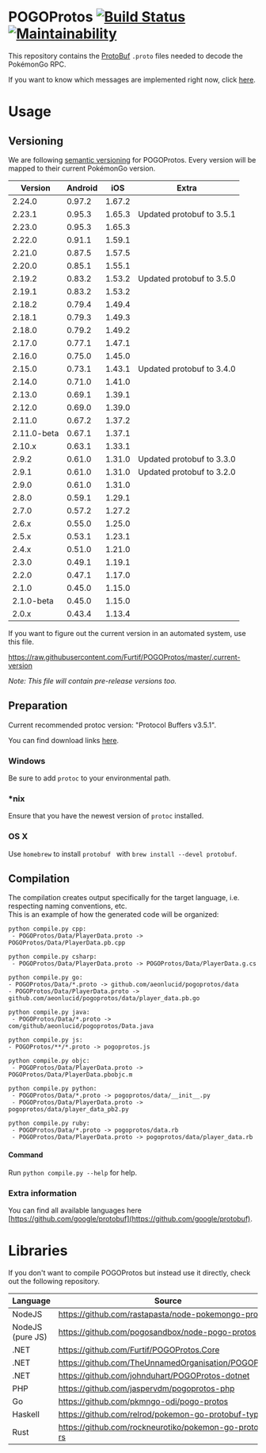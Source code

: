 POGOProtos [![Build Status](https://travis-ci.org/Furtif/POGOProtos.svg?branch=master)](https://travis-ci.org/Furtif/POGOProtos) [![Maintainability](https://api.codeclimate.com/v1/badges/f4fbd03daa49a667d1b7/maintainability)](https://codeclimate.com/github/Furtif/POGOProtos/maintainability)
===================

This repository contains the [ProtoBuf](https://github.com/google/protobuf) `.proto` files needed to decode the PokémonGo RPC.

If you want to know which messages are implemented right now, click [here](https://github.com/Furtif/POGOProtos/blob/master/src/POGOProtos/Networking/Requests/RequestType.proto).

# Usage

## Versioning

We are following [semantic versioning](http://semver.org/) for POGOProtos.  Every version will be mapped to their current PokémonGo version.

| Version      | Android       | iOS           | Extra                     |
|--------------|---------------|---------------|---------------------------|
| 2.24.0       | 0.97.2        | 1.67.2        |                           |
| 2.23.1       | 0.95.3        | 1.65.3        | Updated protobuf to 3.5.1 |
| 2.23.0       | 0.95.3        | 1.65.3        |                           |
| 2.22.0       | 0.91.1        | 1.59.1        |                           |
| 2.21.0       | 0.87.5        | 1.57.5        |                           |
| 2.20.0       | 0.85.1        | 1.55.1        |                           |
| 2.19.2       | 0.83.2        | 1.53.2        | Updated protobuf to 3.5.0 |
| 2.19.1       | 0.83.2        | 1.53.2        |                           |
| 2.18.2       | 0.79.4        | 1.49.4        |                           |
| 2.18.1       | 0.79.3        | 1.49.3        |                           |
| 2.18.0       | 0.79.2        | 1.49.2        |                           |
| 2.17.0       | 0.77.1        | 1.47.1        |                           |
| 2.16.0       | 0.75.0        | 1.45.0        |                           |
| 2.15.0       | 0.73.1        | 1.43.1        | Updated protobuf to 3.4.0 |
| 2.14.0       | 0.71.0        | 1.41.0        |                           |
| 2.13.0       | 0.69.1        | 1.39.1        |                           |
| 2.12.0       | 0.69.0        | 1.39.0        |                           |
| 2.11.0       | 0.67.2        | 1.37.2        |                           |
| 2.11.0-beta  | 0.67.1        | 1.37.1        |                           |
| 2.10.x       | 0.63.1        | 1.33.1        |                           |
| 2.9.2        | 0.61.0        | 1.31.0        | Updated protobuf to 3.3.0 |
| 2.9.1        | 0.61.0        | 1.31.0        | Updated protobuf to 3.2.0 |
| 2.9.0        | 0.61.0        | 1.31.0        |                           |
| 2.8.0        | 0.59.1        | 1.29.1        |                           |
| 2.7.0        | 0.57.2        | 1.27.2        |                           |
| 2.6.x        | 0.55.0        | 1.25.0        |                           |
| 2.5.x        | 0.53.1        | 1.23.1        |                           |
| 2.4.x        | 0.51.0        | 1.21.0        |                           |
| 2.3.0        | 0.49.1        | 1.19.1        |                           |
| 2.2.0        | 0.47.1        | 1.17.0        |                           |
| 2.1.0        | 0.45.0        | 1.15.0        |                           |
| 2.1.0-beta   | 0.45.0        | 1.15.0        |                           |
| 2.0.x        | 0.43.4        | 1.13.4        |                           |

If you want to figure out the current version in an automated system, use this file.

https://raw.githubusercontent.com/Furtif/POGOProtos/master/.current-version

*Note: This file will contain pre-release versions too.*

## Preparation

Current recommended protoc version: "Protocol Buffers v3.5.1".

You can find download links [here](https://github.com/google/protobuf/releases).

### Windows
Be sure to add `protoc` to your environmental path.

### *nix
Ensure that you have the newest version of `protoc` installed.

### OS X
Use `homebrew` to install `protobuf ` with `brew install --devel protobuf`.

## Compilation
The compilation creates output specifically for the target language, i.e. respecting naming conventions, etc.  
This is an example of how the generated code will be organized:

```
python compile.py cpp:
 - POGOProtos/Data/PlayerData.proto -> POGOProtos/Data/PlayerData.pb.cpp
```
```
python compile.py csharp:
 - POGOProtos/Data/PlayerData.proto -> POGOProtos/Data/PlayerData.g.cs
 ```
 ```
python compile.py go:
 - POGOProtos/Data/*.proto -> github.com/aeonlucid/pogoprotos/data
 - POGOProtos/Data/PlayerData.proto -> github.com/aeonlucid/pogoprotos/data/player_data.pb.go
```
```
python compile.py java:
 - POGOProtos/Data/*.proto -> com/github/aeonlucid/pogoprotos/Data.java
 ```
 ```
python compile.py js:
 - POGOProtos/**/*.proto -> pogoprotos.js
```
```
python compile.py objc:
 - POGOProtos/Data/PlayerData.proto -> POGOProtos/Data/PlayerData.pbobjc.m
```
```
python compile.py python:
 - POGOProtos/Data/*.proto -> pogoprotos/data/__init__.py
 - POGOProtos/Data/PlayerData.proto -> pogoprotos/data/player_data_pb2.py
```
```
python compile.py ruby:
 - POGOProtos/Data/*.proto -> pogoprotos/data.rb
 - POGOProtos/Data/PlayerData.proto -> pogoprotos/data/player_data.rb
```
#### Command

Run ```python compile.py --help``` for help.

### Extra information
You can find all available languages here [https://github.com/google/protobuf](https://github.com/google/protobuf).

# Libraries

If you don't want to compile POGOProtos but instead use it directly, check out the following repository.

| Language         | Source                                                  |
|------------------|---------------------------------------------------------|
| NodeJS           | https://github.com/rastapasta/node-pokemongo-protobuf   |
| NodeJS (pure JS) | https://github.com/pogosandbox/node-pogo-protos         |
| .NET             | https://github.com/Furtif/POGOProtos.Core               |
| .NET             | https://github.com/TheUnnamedOrganisation/POGOProtos    |
| .NET             | https://github.com/johnduhart/POGOProtos-dotnet         |
| PHP              | https://github.com/jaspervdm/pogoprotos-php             |
| Go               | https://github.com/pkmngo-odi/pogo-protos               |
| Haskell          | https://github.com/relrod/pokemon-go-protobuf-types     |
| Rust             | https://github.com/rockneurotiko/pokemon-go-protobuf-rs |
